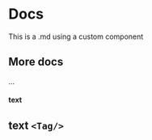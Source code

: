 # Docs

This is a .md using a custom component

<CustomComponent />

## More docs

...

#### text <Tag/> 
## text `<Tag/>`

<script setup>
import CustomComponent from '../components/CustomComponent.vue'
</script>